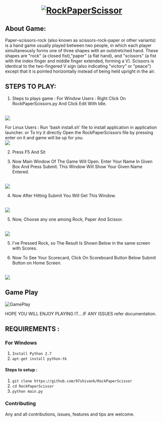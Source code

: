 ﻿<h1 align="center">
  <br>
  <a href="https://github.com/97shivank/RockPaperScissor"><img src="./icons/logo.gif" alt="RockPaperScissor"></a>
</h1>

## About Game:

Paper–scissors-rock (also known as scissors-rock-paper or other variants) is a hand  game usually played between two people, in which each player simultaneously forms one of three shapes with an outstretched hand. These shapes are "rock" (a closed fist),"paper" (a flat hand), and "scissors" (a fist with the index finger and middle finger extended, forming a V). Scissors is identical to the two-fingered V  sign (also indicating "victory" or "peace") except that it is pointed horizontally instead of being held upright in the air.

## STEPS TO PLAY:


1. Steps to plays game :
  For Window Users :
   Right Click On RockPaperScissors.py And Click Edit With Idle.
  <br>
  <img src="./screenshots/ss1.jpg">
  <br>

  For Linux Users :
  Run 'bash install.sh' file to install application in application launcher.
  or To try it directly
  Open the RockPaperScissors file by pressing enter on it and game will be up for you.
  <br>
  <img src="./screenshots/linuxUsage.png">
  <br>


2. Press F5 And Sit

3. Now Main Window Of The Game Will Open. Enter Your Name In Given Box And Press Submit. This Window Will Show Your Given Name Entered.
  <br>
  <img src="./screenshots/Opening screen.png">
  <br>

4. Now After Hitting Submit You Will Get This Window.
  <br>
  <img src="./screenshots/game.png">
  <br>

5. Now, Choose any one among Rock, Paper And Scissor.
  <br>
  <img src="./screenshots/game_screen.png">
  <br>

5. I’ve Pressed Rock, so The Result Is Shown Below in the same screen with Scores.

6. Now To See Your Scorecard, Click On Scoreboard Button Below Submit Button on Home Screen.
  <br>
  <img src="./screenshots/database.png">
  <br>

## Game Play
![GamePlay](https://user-images.githubusercontent.com/34307370/71554680-66f10380-29d7-11ea-9080-a63d5906d52e.gif)

HOPE YOU WILL ENJOY PLAYING IT….IF ANY ISSUES refer documentation.

## REQUIREMENTS :
### For Windows
1. `Install Python 2.7`
2. `apt-get install python-tk`

#### Steps to setup :

1. `git clone https://github.com/97shivank/RockPaperScissor`
2. `cd RockPaperScissor`
3. `python main.py`


### Contributing
Any and all contributions, issues, features and tips are welcome.

